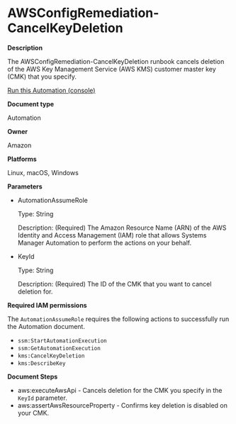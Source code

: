 # AWSConfigRemediation\-CancelKeyDeletion<a name="automation-aws-cancel-key-deletion"></a>

**Description**

The AWSConfigRemediation\-CancelKeyDeletion runbook cancels deletion of the AWS Key Management Service \(AWS KMS\) customer master key \(CMK\) that you specify\.

[Run this Automation \(console\)](https://console.aws.amazon.com/systems-manager/automation/execute/AWSConfigRemediation-EnableKeyRotation)

**Document type**

Automation

**Owner**

Amazon

**Platforms**

Linux, macOS, Windows

**Parameters**
+ AutomationAssumeRole

  Type: String

  Description: \(Required\) The Amazon Resource Name \(ARN\) of the AWS Identity and Access Management \(IAM\) role that allows Systems Manager Automation to perform the actions on your behalf\.
+ KeyId

  Type: String

  Description: \(Required\) The ID of the CMK that you want to cancel deletion for\.

**Required IAM permissions**

The `AutomationAssumeRole` requires the following actions to successfully run the Automation document\.
+ `ssm:StartAutomationExecution`
+ `ssm:GetAutomationExecution`
+ `kms:CancelKeyDeletion`
+ `kms:DescribeKey`

**Document Steps**
+ aws:executeAwsApi \- Cancels deletion for the CMK you specify in the `KeyId` parameter\.
+ aws:assertAwsResourceProperty \- Confirms key deletion is disabled on your CMK\.